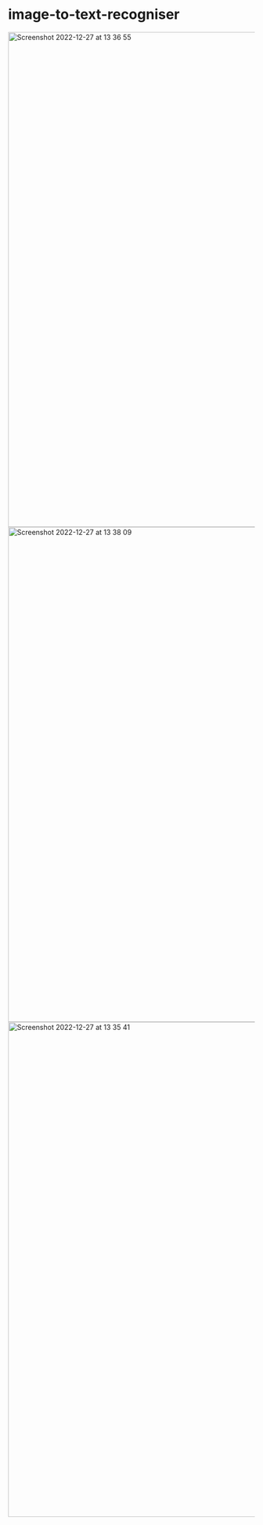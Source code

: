 # image-to-text-recogniser
<img width="1008" alt="Screenshot 2022-12-27 at 13 36 55" src="https://user-images.githubusercontent.com/101264514/209661291-bacfce11-5f4e-4177-b37b-70e7eb89f378.png">
<img width="1008" alt="Screenshot 2022-12-27 at 13 38 09" src="https://user-images.githubusercontent.com/101264514/209661322-6fd8c98f-ea0b-413d-9c2c-0c6eac62829d.png">
<img width="1008" alt="Screenshot 2022-12-27 at 13 35 41" src="https://user-images.githubusercontent.com/101264514/209661327-fa5db693-484e-45f6-8c23-4e904fa80f9b.png">
